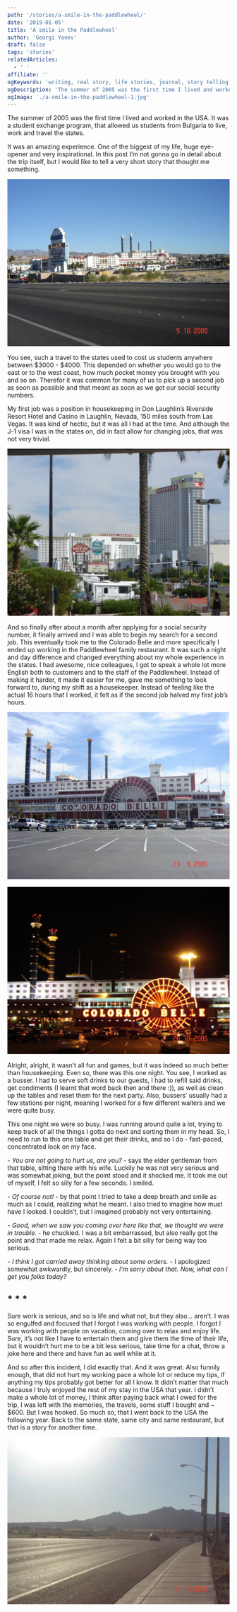 ```yaml
---
path: '/stories/a-smile-in-the-paddlewheel/'
date: '2019-01-05'
title: 'A smile in the Paddlewheel'
author: 'Georgi Yanev'
draft: false
tags: 'stories'
relatedArticles:
  - ' '
affiliate: ''
ogKeywords: 'writing, real story, life stories, journal, story telling, storytelling, learning story, colorado belle, laughlin, nevada, usa, 2005, 2006, student exchange, work and travel, bulgaria, university students, travelling experience, customer service, busser, bus person, waiter, paddlewheel, restaurant'
ogDescription: 'The summer of 2005 was the first time I lived and worked in the USA. It was a student exchange program, that allowed us students from Bulgaria to live, work and travel the states. It was an amazing experience. One of the biggest of my life, huge eye-opener and very inspirational. In this post I’m not gonna go in detail about the trip itself, but I would like to tell a very short story that thought me something.'
ogImage: './a-smile-in-the-paddlewheel-1.jpg'
---
```


The summer of 2005 was the first time I lived and worked in the USA. It was a student exchange program, that allowed us students from Bulgaria to live, work and travel the states.

It was an amazing experience. One of the biggest of my life, huge eye-opener and very inspirational. In this post I’m not gonna go in detail about the trip itself, but I would like to tell a very short story that thought me something.

![Distant shot of Colorado Belle Hotel and Casino, Laughlin Nevada](a-smile-in-the-paddlewheel-1.jpg)

You see, such a travel to the states used to cost us students anywhere between $3000 - $4000. This depended on whether you would go to the east or to the west coast, how much pocket money you brought with you and so on. Therefor it was common for many of us to pick up a second job as soon as possible and that meant as soon as we got our social security numbers.

My first job was a position in housekeeping in Don Laughlin’s Riverside Resort Hotel and Casino in Laughlin, Nevada, 150 miles south from Las Vegas. It was kind of hectic, but it was all I had at the time. And although the J-1 visa I was in the states on, did in fact allow for changing jobs, that was not very trivial.

![Distant shot of Don Laughlin's Riverside Resort, Hotel and Casino](a-smile-in-the-paddlewheel-2.jpg)

And so finally after about a month after applying for a social security number, it finally arrived and I was able to begin my search for a second job. This eventually took me to the Colorado Belle and more specifically I ended up working in the Paddlewheel family restaurant. It was such a night and day difference and changed everything about my whole experience in the states. I had awesome, nice colleagues, I got to speak a whole lot more English both to customers and to the staff of the Paddlewheel. Instead of making it harder, it made it easier for me, gave me something to look forward to, during my shift as a housekeeper. Instead of feeling like the actual 16 hours that I worked, it felt as if the second job halved my first job’s hours.

![Close up day shot of the Colorado Belle in Laughlin, Nevada](a-smile-in-the-paddlewheel-3.jpg)

![Close up night shot of the Colorado Belle in Laughlin, Nevada](a-smile-in-the-paddlewheel-4.jpg)

Alright, alright, it wasn’t all fun and games, but it was indeed so much better than housekeeping. Even so, there was this one night. You see, I worked as a busser. I had to serve soft drinks to our guests, I had to refill said drinks, get condiments (I learnt that word back then and there :)), as well as clean up the tables and reset them for the next party. Also, bussers’ usually had a few stations per night, meaning I worked for a few different waiters and we were quite busy.

This one night we were so busy. I was running around quite a lot, trying to keep track of all the things I gotta do next and sorting them in my head. So, I need to run to this one table and get their drinks, and so I do - fast-paced, concentrated look on my face.

_- You are not going to hurt us, are you?_ - says the elder gentleman from that table, sitting there with his wife. Luckily he was not very serious and was somewhat joking, but the point stood and it shocked me. It took me out of myself, I felt so silly for a few seconds. I smiled.

_- Of course not!_ - by that point I tried to take a deep breath and smile as much as I could, realizing what he meant. I also tried to imagine how must have I looked. I couldn’t, but I imagined probably not very entertaining.

_- Good, when we saw you coming over here like that, we thought we were in trouble._ - he chuckled. I was a bit embarrassed, but also really got the point and that made me relax. Again I felt a bit silly for being way too serious.

_- I think I got carried away thinking about some orders._ - I apologized somewhat awkwardly, but sincerely. - _I’m sorry about that. Now, what can I get you folks today?_

## \* \* \*

Sure work is serious, and so is life and what not, but they also… aren’t. I was so engulfed and focused that I forgot I was working with people. I forgot I was working with people on vacation, coming over to relax and enjoy life. Sure, it’s not like I have to entertain them and give them the time of their life, but it wouldn’t hurt me to be a bit less serious, take time for a chat, throw a joke here and there and have fun as well while at it.

And so after this incident, I did exactly that. And it was great. Also funnily enough, that did not hurt my working pace a whole lot or reduce my tips, if anything my tips probably got better for all I know. It didn’t matter that much because I truly enjoyed the rest of my stay in the USA that year. I didn’t make a whole lot of money, I think after paying back what I owed for the trip, I was left with the memories, the travels, some stuff I bought and ~ \$600. But I was hooked. So much so, that I went back to the USA the following year. Back to the same state, same city and same restaurant, but that is a story for another time.

![A shot of mountines in the distance, from Laughlin, Nevada](a-smile-in-the-paddlewheel-5.jpg)

[0]: Linkslist
